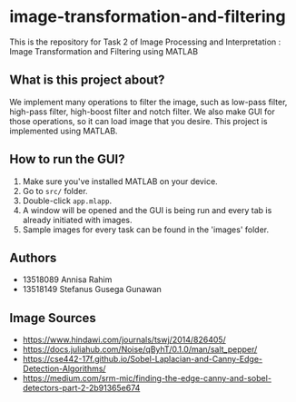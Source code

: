 # image-transformation-and-filtering
This is the repository for Task 2 of Image Processing and Interpretation : Image Transformation and Filtering using MATLAB

## What is this project about?
We implement many operations to filter the image, such as low-pass filter, high-pass filter, high-boost filter and notch filter. We also make GUI for those operations, so it can load image that you desire. This project is implemented using MATLAB.

## How to run the GUI?
1. Make sure you've installed MATLAB on your device.
2. Go to ```src/``` folder.
3. Double-click ```app.mlapp```.
4. A window will be opened and the GUI is being run and every tab is already initiated with images.
5. Sample images for every task can be found in the 'images' folder.

## Authors
- 13518089 Annisa Rahim
- 13518149 Stefanus Gusega Gunawan

## Image Sources
- https://www.hindawi.com/journals/tswj/2014/826405/
- https://docs.juliahub.com/Noise/qByhT/0.1.0/man/salt_pepper/
- https://cse442-17f.github.io/Sobel-Laplacian-and-Canny-Edge-Detection-Algorithms/
- https://medium.com/srm-mic/finding-the-edge-canny-and-sobel-detectors-part-2-2b91365e674
